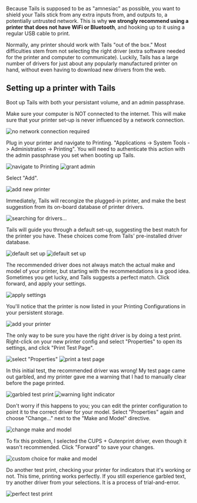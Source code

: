 Because Tails is supposed to be as "amnesiac" as possible, you want to shield your Tails stick from any extra inputs from, and outputs to, a potentially untrusted network.  This is why **we strongly recommend using a printer that does not have WiFi or Bluetooth**, and hooking up to it using a regular USB cable to print.

Normally, any printer should work with Tails "out of the box."  Most difficulties stem from not selecting the right driver (extra software needed for the printer and computer to communicate).  Luckily, Tails has a large number of drivers for just about any popularly manufactured printer on hand, without even having to download new drivers from the web.

## Setting up a printer with Tails

Boot up Tails with both your persistant volume, and an admin passphrase.

<!--
![persistence and admin passphrase enabled](../images/printer_setup_guide/)
![set an admin passphrase](../images/printer_setup_guide/)
-->

Make sure your computer is NOT connected to the internet.  This will make sure that your printer set-up is never influenced by a network connection.

![no network connection required](../images/printer_setup_guide/tails_desktop_no_network.png)

Plug in your printer and navigate to Printing.  "Applications -> System Tools -> Administration -> Printing".  You will need to authenticate this action with the admin passphrase you set when booting up Tails.

![navigate to Printing](../images/printer_setup_guide/path_to_printer_settings.png)
![grant admin](../images/printer_setup_guide/grant_admin.png)

Select "Add".

![add new printer](../images/printer_setup_guide/printer_list.png)

Immediately, Tails will recongize the plugged-in printer, and make the best suggestion from its on-board database of printer drivers.

![searching for drivers...](../images/printer_setup_guide/searching_for_drivers.png)

Tails will guide you through a default set-up, suggesting the best match for the printer you have.  These choices come from Tails' pre-installed driver database.

![default set up](../images/printer_setup_guide/driver_search_result_default_1.png)
![default set up](../images/printer_setup_guide/driver_search_result_default_2.png)

The recommended driver does not always match the actual make and model of your printer, but starting with the recommendations is a good idea.  Sometimes you get lucky, and Tails suggests a perfect match.  Click forward, and apply your settings.

![apply settings](../images/printer_setup_guide/save_printer_config.png)

You'll notice that the printer is now listed in your Printing Configurations in your persistent storage.

![add your printer](../images/printer_setup_guide/printer_config_added.png)

The only way to be sure you have the right driver is by doing a test print.  Right-click on your new printer config and select "Properties" to open its settings, and click "Print Test Page".

![select "Properties"](../images/printer_setup_guide/edit_properties.png)
![print a test page](../images/printer_setup_guide/print_test_page.png)

In this initial test, the recommended driver was wrong!  My test page came out garbled, and my printer gave me a warning that I had to manually clear before the page printed.

![garbled test print](../images/printer_setup_guide/bad_test_page.png)
![warning light indicator](../images/printer_setup_guide/unhappy_printer.png)

Don't worry if this happens to you; you can edit the printer configuration to point it to the correct driver for your model.  Select "Properties" again and choose "Change..." next to the "Make and Model" directive.

![change make and model](../images/printer_setup_guide/change_make_and_model.png)

To fix this problem, I selected the CUPS + Gutenprint driver, even though it wasn't recommended.  Click "Forward" to save your changes.

![custom choice for make and model](../images/printer_setup_guide/driver_search_results_custom.png)

Do another test print, checking your printer for indicators that it's working or not.  This time, printing works perfectly.  If you still experience garbled text, try another driver from your selections.  It is a process of trial-and-error.

![perfect test print](../images/printer_setup_guide/good_test_page.png)
